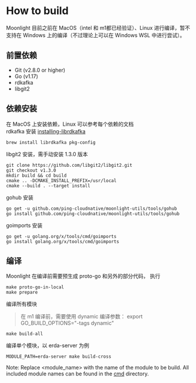 # How to build

Moonlight 目前之前在 MacOS（intel 和 m1都已经验证）、Linux 进行编译，暂不支持在 Windows 上的编译（不过理论上可以在 Windows WSL 中进行尝试）。

## 前置依赖

- Git (v2.8.0 or higher)
- Go (v1.17)
- rdkafka
- libgit2

## 依赖安装
在 MacOS 上安装依赖，Linux 可以参考每个依赖的文档  
rdkafka 安装 [installing-librdkafka](https://github.com/confluentinc/confluent-kafka-go#installing-librdkafka)
```
brew install librdkafka pkg-config
```

libgit2 安装，需手动安装 1.3.0 版本
```
git clone https://github.com/libgit2/libgit2.git
git checkout v1.3.0
mkdir build && cd build
cmake .. -DCMAKE_INSTALL_PREFIX=/usr/local
cmake --build . --target install
```

gohub 安装

```
go get -u github.com/ping-cloudnative/moonlight-utils/tools/gohub
go install github.com/ping-cloudnative/moonlight-utils/tools/gohub
```

goimports 安装

```
go get -u golang.org/x/tools/cmd/goimports 
go install golang.org/x/tools/cmd/goimports 
```

## 编译

Moonlight 在编译前需要预生成 proto-go 和另外的部分代码， 执行

```
make proto-go-in-local
make prepare  
```

编译所有模块

> 在 m1 编译前，需要使用 dynamic 编译参数： export GO_BUILD_OPTIONS="-tags dynamic"
```
make build-all
```

编译单个模块，以 erda-server 为例

```
MODULE_PATH=erda-server make build-cross 
```
Note: Replace <module_name> with the name of the module to be build. All included module names can be found in the  [cmd](/cmd) directory.